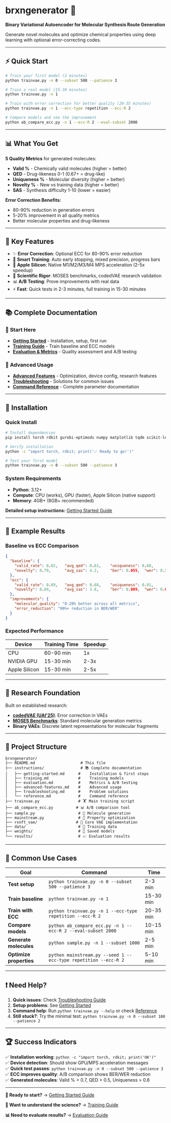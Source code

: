 # brxngenerator 🧬

**Binary Variational Autoencoder for Molecular Synthesis Route Generation**

Generate novel molecules and optimize chemical properties using deep learning with optional error-correcting codes.

---

## ⚡ Quick Start

```bash
# Train your first model (2 minutes)
python trainvae.py -n 0 --subset 500 --patience 3

# Train a real model (15-30 minutes)
python trainvae.py -n 1

# Train with error correction for better quality (20-35 minutes)
python trainvae.py -n 1 --ecc-type repetition --ecc-R 2

# Compare models and see the improvement
python ab_compare_ecc.py -n 1 --ecc-R 2 --eval-subset 2000
```

---

## 📊 What You Get

**5 Quality Metrics** for generated molecules:
- **Valid %** - Chemically valid molecules (higher = better)
- **QED** - Drug-likeness 0-1 (0.67+ = drug-like)  
- **Uniqueness %** - Molecular diversity (higher = better)
- **Novelty %** - New vs training data (higher = better)
- **SAS** - Synthesis difficulty 1-10 (lower = easier)

**Error Correction Benefits:**
- 80-90% reduction in generation errors
- 5-20% improvement in all quality metrics
- Better molecular properties and drug-likeness

---

## 🎯 Key Features

- ✨ **Error Correction**: Optional ECC for 80-90% error reduction
- 🚀 **Smart Training**: Auto early stopping, mixed precision, progress bars
- 🍎 **Apple Silicon**: Native M1/M2/M3/M4 MPS acceleration (2-5x speedup)
- 🔬 **Scientific Rigor**: MOSES benchmarks, codedVAE research validation
- 📊 **A/B Testing**: Prove improvements with real data
- ⚡ **Fast**: Quick tests in 2-3 minutes, full training in 15-30 minutes

---

## 📚 Complete Documentation

### 🎯 **Start Here**
- **[Getting Started](instructions/getting-started.md)** - Installation, setup, first run
- **[Training Guide](instructions/training.md)** - Train baseline and ECC models
- **[Evaluation & Metrics](instructions/evaluation.md)** - Quality assessment and A/B testing

### 🔧 **Advanced Usage**
- **[Advanced Features](instructions/advanced-features.md)** - Optimization, device config, research features
- **[Troubleshooting](instructions/troubleshooting.md)** - Solutions for common issues
- **[Command Reference](instructions/reference.md)** - Complete parameter documentation

---

## 🚀 Installation

### Quick Install
```bash
# Install dependencies
pip install torch rdkit gurobi-optimods numpy matplotlib tqdm scikit-learn jupyter

# Verify installation
python -c "import torch, rdkit; print('✅ Ready to go!')"

# Test your first model
python trainvae.py -n 0 --subset 500 --patience 3
```

### System Requirements
- **Python**: 3.12+
- **Compute**: CPU (works), GPU (faster), Apple Silicon (native support)
- **Memory**: 4GB+ (8GB+ recommended)

**Detailed setup instructions:** [Getting Started Guide](instructions/getting-started.md)

---

## 🧪 Example Results

### Baseline vs ECC Comparison
```json
{
  "baseline": {
    "valid_rate": 0.82,   "avg_qed": 0.61,    "uniqueness": 0.88,
    "novelty": 0.79,      "avg_sas": 4.2,     "ber": 0.055,  "wer": 0.50
  },
  "ecc": {
    "valid_rate": 0.89,   "avg_qed": 0.68,    "uniqueness": 0.91, 
    "novelty": 0.84,      "avg_sas": 3.8,     "ber": 0.009,  "wer": 0.04
  },
  "improvements": {
    "molecular_quality": "8-20% better across all metrics",
    "error_reduction": "90%+ reduction in BER/WER"
  }
}
```

### Expected Performance
| Device | Training Time | Speedup |
|--------|---------------|---------|
| CPU | 60-90 min | 1x |
| NVIDIA GPU | 15-30 min | 2-3x |
| Apple Silicon | 15-30 min | 2-5x |

---

## 🔬 Research Foundation

Built on established research:
- **[codedVAE (UAI'25)](https://arxiv.org/abs/2410.07840)**: Error correction in VAEs
- **[MOSES Benchmarks](https://www.frontiersin.org/journals/pharmacology/articles/10.3389/fphar.2020.565644/full)**: Standard molecular generation metrics
- **Binary VAEs**: Discrete latent representations for molecular fragments

---

## 📁 Project Structure

```
brxngenerator/
├── README.md                    # This file
├── instructions/                # 📚 Complete documentation
│   ├── getting-started.md      #    Installation & first steps
│   ├── training.md             #    Training models
│   ├── evaluation.md           #    Metrics & A/B testing
│   ├── advanced-features.md    #    Advanced usage
│   ├── troubleshooting.md      #    Problem solutions
│   └── reference.md            #    Command reference
├── trainvae.py                 # 🏋️ Main training script  
├── ab_compare_ecc.py          # 📊 A/B comparison tool
├── sample.py                   # 🧪 Molecule generation
├── mainstream.py               # 🎯 Property optimization
├── rxnft_vae/                 # 🧠 Core VAE implementation
├── data/                       # 📄 Training data
├── weights/                    # 💾 Saved models
└── results/                    # 📈 Evaluation results
```

---

## 🎯 Common Use Cases

| Goal | Command | Time |
|------|---------|------|
| **Test setup** | `python trainvae.py -n 0 --subset 500 --patience 3` | 2-3 min |
| **Train baseline** | `python trainvae.py -n 1` | 15-30 min |
| **Train with ECC** | `python trainvae.py -n 1 --ecc-type repetition --ecc-R 2` | 20-35 min |
| **Compare models** | `python ab_compare_ecc.py -n 1 --ecc-R 2 --eval-subset 2000` | 10-15 min |
| **Generate molecules** | `python sample.py -n 1 --subset 1000` | 2-5 min |
| **Optimize properties** | `python mainstream.py --seed 1 --ecc-type repetition --ecc-R 2` | 5-10 min |

---

## ❗ Need Help?

1. **Quick issues**: Check [Troubleshooting Guide](instructions/troubleshooting.md)
2. **Setup problems**: See [Getting Started](instructions/getting-started.md)
3. **Command help**: Run `python trainvae.py --help` or check [Reference](instructions/reference.md)
4. **Still stuck?**: Try the minimal test: `python trainvae.py -n 0 --subset 100 --patience 2`

---

## 🏆 Success Indicators

✅ **Installation working**: `python -c "import torch, rdkit; print('OK')"`  
✅ **Device detection**: Should show GPU/MPS acceleration messages  
✅ **Quick test passes**: `python trainvae.py -n 0 --subset 500 --patience 3`  
✅ **ECC improves quality**: A/B comparison shows BER/WER reduction  
✅ **Generated molecules**: Valid % > 0.7, QED > 0.5, Uniqueness > 0.8  

---

**🚀 Ready to start?** → [Getting Started Guide](instructions/getting-started.md)

**🧠 Want to understand the science?** → [Training Guide](instructions/training.md)

**📊 Need to evaluate results?** → [Evaluation Guide](instructions/evaluation.md)